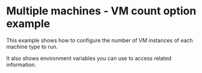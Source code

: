 
# Multiple machines - VM count option example

This example shows how to configure the number of VM instances of each machine type to run.

It also shows environment variables you can use to access related information.

